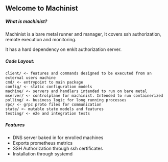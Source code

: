 Welcome to Machinist
--- 
##### What is machinist?
Machinist is a bare metal runner and manager,
It covers ssh authorization, remote execution and monitoring.

It has a hard dependency on enkit authorization server.
 
##### Code Layout:
```
client/ <- features and commands designed to be executed from an external users machine
cmd/ <- entrypoint to main package
config/ <- static configuration models
machine/ <- servers and handlers intended to run on bare metal 
mserver/ <- controlplane for machinist. Intended to run containerized
polling/ <- business logic for long running processes
rpc/ <- grpc proto files for communication
state/ <- mutable state models and features
testing/ <- e2e and integration tests
```

##### Features
- DNS server baked in for enrolled machines
- Exports prometheus metrics
- SSH Authorization through ssh certificates
- Installation through systemd
